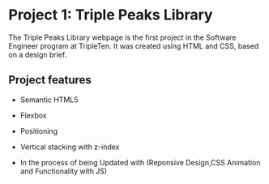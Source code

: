 # Project 1: Triple Peaks Library

The Triple Peaks Library webpage is the first project in the Software Engineer program at TripleTen. It was created using HTML and CSS, based on a design brief.

## Project features

- Semantic HTML5
- Flexbox
- Positioning
- Vertical stacking with z-index

- In the process of being Updated with (Reponsive Design,CSS Animation and Functionality with JS)